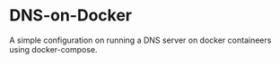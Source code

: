 # DNS-on-Docker
A simple configuration on running a DNS server on docker containeers using docker-compose.
